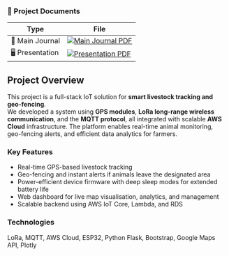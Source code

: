 ### 📄 Project Documents

| Type          | File |
|---------------|------|
| 🧾 Main Journal | [![Main Journal PDF](https://img.shields.io/badge/Download-Journal-blue)](./2490924197%20-%20Cedrus%20Dang%20-%20Group_22_Smart_Livestock_Tracking_System.pdf) |
| 🖥️ Presentation | [![Presentation PDF](https://img.shields.io/badge/Download-Presentation-red)](./PRESENTATION%20Group_22_Smart_Livestock_Tracking_System.pdf) |

## Project Overview

This project is a full-stack IoT solution for **smart livestock tracking and geo-fencing**.  
We developed a system using **GPS modules**, **LoRa long-range wireless communication**, and the **MQTT protocol**, all integrated with scalable **AWS Cloud** infrastructure. The platform enables real-time animal monitoring, geo-fencing alerts, and efficient data analytics for farmers.

### Key Features

- Real-time GPS-based livestock tracking
- Geo-fencing and instant alerts if animals leave the designated area
- Power-efficient device firmware with deep sleep modes for extended battery life
- Web dashboard for live map visualisation, analytics, and management
- Scalable backend using AWS IoT Core, Lambda, and RDS

### Technologies

LoRa, MQTT, AWS Cloud, ESP32, Python Flask, Bootstrap, Google Maps API, Plotly
